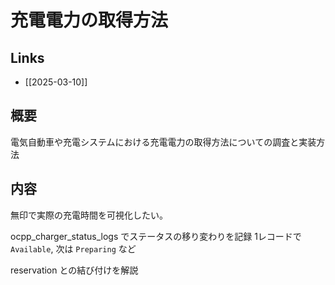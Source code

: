 # 充電電力の取得方法

## Links
- [[2025-03-10]]

## 概要
電気自動車や充電システムにおける充電電力の取得方法についての調査と実装方法

## 内容

無印で実際の充電時間を可視化したい。

ocpp_charger_status_logs でステータスの移り変わりを記録
1レコードで `Available`, 次は `Preparing` など

reservation との結び付けを解説